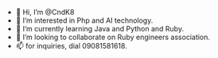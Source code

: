 - 👋 Hi, I’m @CndK8
- 👀 I’m interested in Php and AI technology.
- 🌱 I’m currently learning Java and Python and Ruby.
- 💞️ I’m looking to collaborate on Ruby engineers association.
- 📫 for inquiries, dial 09081581618.

<!---
CndK8/CndK8 is a ✨ special ✨ repository because its `README.md` (this file) appears on your GitHub profile.
You can click the Preview link to take a look at your changes.
--->
